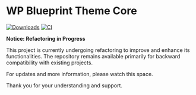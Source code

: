 # WP Blueprint Theme Core

[![Downloads](https://img.shields.io/packagist/dt/wp-blueprint/theme-core)](https://packagist.org/packages/wp-blueprint/theme-core) [![CI](https://github.com/WP-Blueprint/wp-blueprint-theme-core/actions/workflows/lint.yml/badge.svg)](https://github.com/WP-Blueprint/wp-blueprint-theme-core/actions/workflows/lint.yml)

**Notice: Refactoring in Progress**

This project is currently undergoing refactoring to improve and enhance its functionalities. The repository remains available primarily for backward compatibility with existing projects.

For updates and more information, please watch this space.

Thank you for your understanding and support.
